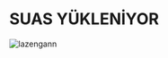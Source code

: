 # SUAS YÜKLENİYOR

![lazengann](https://github.com/user-attachments/assets/2dd638f4-6730-4908-960a-68cc2074899b)
